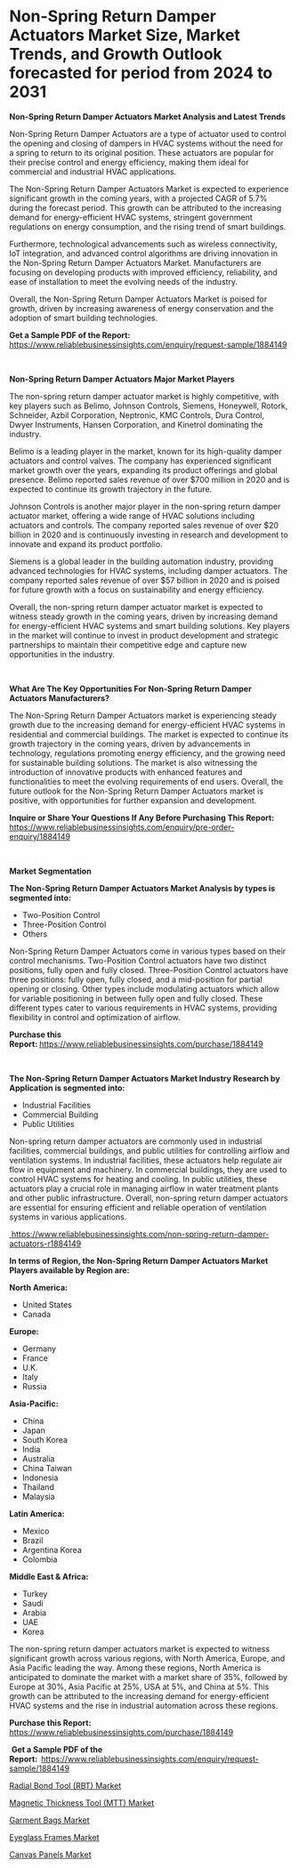 <p><h1>Non-Spring Return Damper Actuators Market Size, Market Trends, and Growth Outlook forecasted for period from 2024 to 2031</h1></p><p><strong>Non-Spring Return Damper Actuators Market Analysis and Latest Trends</strong></p>
<p><p>Non-Spring Return Damper Actuators are a type of actuator used to control the opening and closing of dampers in HVAC systems without the need for a spring to return to its original position. These actuators are popular for their precise control and energy efficiency, making them ideal for commercial and industrial HVAC applications.</p><p>The Non-Spring Return Damper Actuators Market is expected to experience significant growth in the coming years, with a projected CAGR of 5.7% during the forecast period. This growth can be attributed to the increasing demand for energy-efficient HVAC systems, stringent government regulations on energy consumption, and the rising trend of smart buildings.</p><p>Furthermore, technological advancements such as wireless connectivity, IoT integration, and advanced control algorithms are driving innovation in the Non-Spring Return Damper Actuators Market. Manufacturers are focusing on developing products with improved efficiency, reliability, and ease of installation to meet the evolving needs of the industry.</p><p>Overall, the Non-Spring Return Damper Actuators Market is poised for growth, driven by increasing awareness of energy conservation and the adoption of smart building technologies.</p></p>
<p><strong>Get a Sample PDF of the Report:&nbsp;</strong> <a href="https://www.reliablebusinessinsights.com/enquiry/request-sample/1884149">https://www.reliablebusinessinsights.com/enquiry/request-sample/1884149</a></p>
<p>&nbsp;</p>
<p><strong>Non-Spring Return Damper Actuators Major Market Players</strong></p>
<p><p>The non-spring return damper actuator market is highly competitive, with key players such as Belimo, Johnson Controls, Siemens, Honeywell, Rotork, Schneider, Azbil Corporation, Neptronic, KMC Controls, Dura Control, Dwyer Instruments, Hansen Corporation, and Kinetrol dominating the industry.</p><p>Belimo is a leading player in the market, known for its high-quality damper actuators and control valves. The company has experienced significant market growth over the years, expanding its product offerings and global presence. Belimo reported sales revenue of over $700 million in 2020 and is expected to continue its growth trajectory in the future.</p><p>Johnson Controls is another major player in the non-spring return damper actuator market, offering a wide range of HVAC solutions including actuators and controls. The company reported sales revenue of over $20 billion in 2020 and is continuously investing in research and development to innovate and expand its product portfolio.</p><p>Siemens is a global leader in the building automation industry, providing advanced technologies for HVAC systems, including damper actuators. The company reported sales revenue of over $57 billion in 2020 and is poised for future growth with a focus on sustainability and energy efficiency.</p><p>Overall, the non-spring return damper actuator market is expected to witness steady growth in the coming years, driven by increasing demand for energy-efficient HVAC systems and smart building solutions. Key players in the market will continue to invest in product development and strategic partnerships to maintain their competitive edge and capture new opportunities in the industry.</p></p>
<p>&nbsp;</p>
<p><strong>What Are The Key Opportunities For Non-Spring Return Damper Actuators Manufacturers?</strong></p>
<p><p>The Non-Spring Return Damper Actuators market is experiencing steady growth due to the increasing demand for energy-efficient HVAC systems in residential and commercial buildings. The market is expected to continue its growth trajectory in the coming years, driven by advancements in technology, regulations promoting energy efficiency, and the growing need for sustainable building solutions. The market is also witnessing the introduction of innovative products with enhanced features and functionalities to meet the evolving requirements of end users. Overall, the future outlook for the Non-Spring Return Damper Actuators market is positive, with opportunities for further expansion and development.</p></p>
<p><strong>Inquire or Share Your Questions If Any Before Purchasing This Report:</strong> <a href="https://www.reliablebusinessinsights.com/enquiry/pre-order-enquiry/1884149">https://www.reliablebusinessinsights.com/enquiry/pre-order-enquiry/1884149</a></p>
<p>&nbsp;</p>
<p><strong>Market Segmentation</strong></p>
<p><strong>The Non-Spring Return Damper Actuators Market Analysis by types is segmented into:</strong></p>
<p><ul><li>Two-Position Control</li><li>Three-Position Control</li><li>Others</li></ul></p>
<p><p>Non-Spring Return Damper Actuators come in various types based on their control mechanisms. Two-Position Control actuators have two distinct positions, fully open and fully closed. Three-Position Control actuators have three positions: fully open, fully closed, and a mid-position for partial opening or closing. Other types include modulating actuators which allow for variable positioning in between fully open and fully closed. These different types cater to various requirements in HVAC systems, providing flexibility in control and optimization of airflow.</p></p>
<p><strong>Purchase this Report:&nbsp;</strong><a href="https://www.reliablebusinessinsights.com/purchase/1884149">https://www.reliablebusinessinsights.com/purchase/1884149</a></p>
<p>&nbsp;</p>
<p><strong>The Non-Spring Return Damper Actuators Market Industry Research by Application is segmented into:</strong></p>
<p><ul><li>Industrial Facilities</li><li>Commercial Building</li><li>Public Utilities</li></ul></p>
<p><p>Non-spring return damper actuators are commonly used in industrial facilities, commercial buildings, and public utilities for controlling airflow and ventilation systems. In industrial facilities, these actuators help regulate air flow in equipment and machinery. In commercial buildings, they are used to control HVAC systems for heating and cooling. In public utilities, these actuators play a crucial role in managing airflow in water treatment plants and other public infrastructure. Overall, non-spring return damper actuators are essential for ensuring efficient and reliable operation of ventilation systems in various applications.</p></p>
<p><a href="https://www.reliablebusinessinsights.com/non-spring-return-damper-actuators-r1884149">&nbsp;https://www.reliablebusinessinsights.com/non-spring-return-damper-actuators-r1884149</a></p>
<p><strong>In terms of Region, the Non-Spring Return Damper Actuators Market Players available by Region are:</strong></p>
<p>
    <p> <strong> North America: </strong>
        <ul>
            <li>United States</li>
            <li>Canada</li>
        </ul>
        </p> 
    <p> <strong> Europe: </strong>
        <ul>
            <li>Germany</li>
            <li>France</li>
            <li>U.K.</li>
            <li>Italy</li>
            <li>Russia</li>
        </ul>
        </p> 
    <p> <strong> Asia-Pacific: </strong>
        <ul>
            <li>China</li>
            <li>Japan</li>
            <li>South Korea</li>
            <li>India</li>
            <li>Australia</li>
            <li>China Taiwan</li>
            <li>Indonesia</li>
            <li>Thailand</li>
            <li>Malaysia</li>
        </ul>
        </p> 
    <p> <strong> Latin America: </strong>
        <ul>
            <li>Mexico</li>
            <li>Brazil</li>
            <li>Argentina Korea</li>
            <li>Colombia</li>
        </ul>
        </p> 
    <p> <strong> Middle East & Africa: </strong>
        <ul>
            <li>Turkey</li>
            <li>Saudi</li>
            <li>Arabia</li>
            <li>UAE</li>
            <li>Korea</li>
        </ul>
    </p>
    </p>
<p><p>The non-spring return damper actuators market is expected to witness significant growth across various regions, with North America, Europe, and Asia Pacific leading the way. Among these regions, North America is anticipated to dominate the market with a market share of 35%, followed by Europe at 30%, Asia Pacific at 25%, USA at 5%, and China at 5%. This growth can be attributed to the increasing demand for energy-efficient HVAC systems and the rise in industrial automation across these regions.</p></p>
<p><strong>Purchase this Report: </strong><a href="https://www.reliablebusinessinsights.com/purchase/1884149">https://www.reliablebusinessinsights.com/purchase/1884149</a></p>
<p>&nbsp;<strong>Get a Sample PDF of the Report:&nbsp;&nbsp;</strong><a href="https://www.reliablebusinessinsights.com/enquiry/request-sample/1884149">https://www.reliablebusinessinsights.com/enquiry/request-sample/1884149</a></p>
<p><strong></strong></p>
<p><p><a href="https://github.com/hzxpgedq27/Market-Research-Report-List-1/blob/main/radial-bond-tool-rbt-market.md">Radial Bond Tool (RBT) Market</a></p><p><a href="https://github.com/mdinislamsheik/Market-Research-Report-List-1/blob/main/magnetic-thickness-tool-mtt-market.md">Magnetic Thickness Tool (MTT) Market</a></p><p><a href="https://medium.com/@ikeschumm18/global-garment-bags-market-size-is-expected-to-experience-a-cagr-of-8-5-3e169b529e13">Garment Bags Market</a></p><p><a href="https://medium.com/@stephen.russell7684/eyeglass-frames-market-size-is-growing-at-cagr-of-8-8-4f776239f275">Eyeglass Frames Market</a></p><p><a href="https://medium.com/@leneciacharles/strategic-insights-into-global-canvas-panels-market-trends-2024-2031-covered-in-183-pages-c261d8a1c9cb">Canvas Panels Market</a></p></p>
